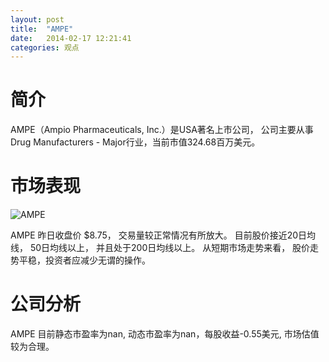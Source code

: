 ```yaml
---
layout: post
title:  "AMPE"
date:   2014-02-17 12:21:41
categories: 观点
---
```


# 简介
AMPE（Ampio Pharmaceuticals, Inc.）是USA著名上市公司，
公司主要从事Drug Manufacturers - Major行业，当前市值324.68百万美元。

# 市场表现

![AMPE](http://finviz.com/chart.ashx?t=AMPE&ty=c&ta=1&p=d&s=l)

AMPE 昨日收盘价 $8.75，
交易量较正常情况有所放大。
目前股价接近20日均线，
50日均线以上，
并且处于200日均线以上。
从短期市场走势来看，
股价走势平稳，投资者应减少无谓的操作。

# 公司分析
AMPE 目前静态市盈率为nan, 动态市盈率为nan，每股收益-0.55美元,
市场估值较为合理。
